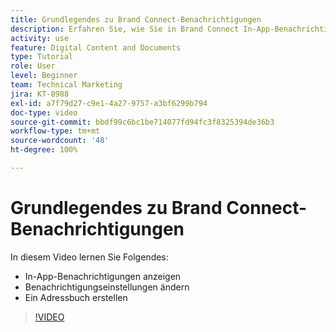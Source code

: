 ```yaml
---
title: Grundlegendes zu Brand Connect-Benachrichtigungen
description: Erfahren Sie, wie Sie in Brand Connect In-App-Benachrichtigungen anzeigen, Ihre Benachrichtigungseinstellungen ändern und ein [!UICONTROL Workfront DAM]-Adressbuch erstellen.
activity: use
feature: Digital Content and Documents
type: Tutorial
role: User
level: Beginner
team: Technical Marketing
jira: KT-8988
exl-id: a7f79d27-c9e1-4a27-9757-a3bf6299b794
doc-type: video
source-git-commit: bbdf99c6bc1be714077fd94fc3f8325394de36b3
workflow-type: tm+mt
source-wordcount: '48'
ht-degree: 100%

---
```


# Grundlegendes zu Brand Connect-Benachrichtigungen

In diesem Video lernen Sie Folgendes:

* In-App-Benachrichtigungen anzeigen
* Benachrichtigungseinstellungen ändern
* Ein Adressbuch erstellen

>[!VIDEO](https://video.tv.adobe.com/v/335250/?quality=12&learn=on&enablevpops=1)
